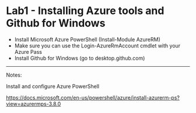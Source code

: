 # Lab1 - Installing Azure tools and Github for Windows

* Install Microsoft Azure PowerShell (Install-Module AzureRM)
* Make sure you can use the Login-AzureRmAccount cmdlet with your Azure Pass
* Install Github for Windows (go to desktop.github.com)

---

Notes:

Install and configure Azure PowerShell

https://docs.microsoft.com/en-us/powershell/azure/install-azurerm-ps?view=azurermps-3.8.0
